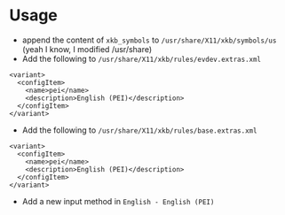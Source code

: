 # Usage

- append the content of `xkb_symbols` to `/usr/share/X11/xkb/symbols/us` (yeah I know, I modified /usr/share)
- Add the following to `/usr/share/X11/xkb/rules/evdev.extras.xml`
```
<variant>
  <configItem>
    <name>pei</name>
    <description>English (PEI)</description>
  </configItem>
</variant>
```

- Add the following to `/usr/share/X11/xkb/rules/base.extras.xml`
```
<variant>
  <configItem>
    <name>pei</name>
    <description>English (PEI)</description>
  </configItem>
</variant>
```

- Add a new input method in `English - English (PEI)`
